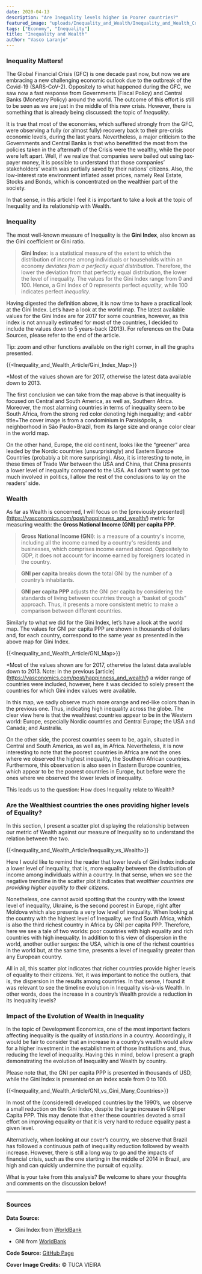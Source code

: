 ```yaml
---
date: 2020-04-13
description: "Are Inequality levels higher in Poorer countries?"
featured_image: "uploads/Inequality_and_Wealth/Inequality_and_Wealth_Cover.jpg"
tags: ["Economy", "Inequality"]
title: "Inequality and Wealth"
author: "Vasco Laranjo"
---
```


### Inequality Matters!

The Global Financial Crisis (GFC) is one decade past now, but now we are embracing a new challenging economic outlook due to the outbreak of the Covid-19 (SARS-CoV-2). Oppositely to what happened during the GFC, we saw now a fast response from Governments (Fiscal Policy) and Central Banks (Monetary Policy) around the world. The outcome of this effort is still to be seen as we are just in the middle of this new crisis. However, there is something that is already being discussed: the topic of *Inequality*. 

It is true that most of the economies, which suffered strongly from the GFC, were observing a fully (or almost fully) recovery back to their pre-crisis economic levels, during the last years. Nevertheless, a major criticism to the Governments and Central Banks is that who benefitted the most from the policies taken in the aftermath of the Crisis were the wealthy, while the poor were left apart. Well, if we realize that companies were bailed out using tax-payer money, it is possible to understand that those companies’ stakeholders’ wealth was partially saved by their nations’ citizens. Also, the low-interest rate environment inflated asset prices, namely Real Estate, Stocks and Bonds, which is concentrated on the wealthier part of the society.

In that sense, in this article I feel it is important to take a look at the topic of Inequality and its relationship with Wealth.

### Inequality

The most well-known measure of Inequality is the **Gini Index**, also known as the Gini coefficient or Gini ratio. 

> **Gini Index**: is a statistical measure of the extent to which the distribution of income among individuals or households within an economy *deviates from a perfectly equal distribution*. Therefore, the lower the deviation from that perfectly equal distribution, the lower the level of inequality. The values for the Gini Index range from 0 and 100. Hence, a Gini Index of 0 represents perfect *equality*, while 100 indicates perfect *inequality*.

Having digested the definition above, it is now time to have a practical look at the Gini Index. Let’s have a look at the world map. The latest available values for the Gini Index are for 2017 for some countries, however, as this index is not annually estimated for most of the countries, I decided to include the values down to 5 years-back (2013). For references on the Data Sources, please refer to the end of the article.

Tip: zoom and other functions available on the right corner, in all the graphs presented.

{{<Inequality_and_Wealth_Article/Gini_Index_Map>}}

*Most of the values shown are for 2017, otherwise the latest data available down to 2013.

The first conclusion we can take from the map above is that inequality is focused on Central and South America, as well as, Southern Africa. Moreover, the most alarming countries in terms of inequality seem to be South Africa, from the strong red color denoting high inequality; and <abbr title=The cover image is from a condominium in Paraisópolis, a neighborhood in São Paulo>Brazil</abbr>, from its large size and orange color clear in the world map. 

On the other hand, Europe, the old continent, looks like the “greener” area leaded by the Nordic countries (unsurprisingly) and Eastern Europe Countries (probably a bit more surprising). Also, it is interesting to note, in these times of Trade War between the USA and China, that China presents a lower level of inequality compared to the USA. As I don’t want to get too much involved in politics, I allow the rest of the conclusions to lay on the readers’ side.

### Wealth

As far as Wealth is concerned, I will focus on the [previously presented] (https://vasconomics.com/post/happinness_and_wealth/) metric for measuring wealth: the **Gross National Income (GNI) per capita PPP**.

> **Gross National Income (GNI)**: is a measure of a country's income, including all the income earned by a country's residents and businesses, which comprises income earned abroad. Oppositely to GDP, it does not account for income earned by foreigners located in the country.

> **GNI per capita** breaks down the total GNI by the number of a country’s inhabitants.

> **GNI per capita PPP** adjusts the GNI per capita by considering the standards of living between countries through a “basket of goods” approach. Thus, it presents a more consistent metric to make a comparison between different countries.

Similarly to what we did for the Gini Index, let’s have a look at the world map. The values for GNI per capita PPP are shown in thousands of dollars and, for each country, correspond to the same year as presented in the above map for Gini Index.

{{<Inequality_and_Wealth_Article/GNI_Map>}}

 *Most of the values shown are for 2017, otherwise the latest data available down to 2013.
Note: in the previous [article] (https://vasconomics.com/post/happinness_and_wealth/) a wider range of countries were included, however, here it was decided to solely present the countries for which Gini index values were available.

In this map, we sadly observe much more orange and red-like colors than in the previous one. Thus, indicating high inequality across the globe. The clear view here is that the wealthiest countries appear to be in the Western world: Europe, especially Nordic countries and Central Europe; the USA and Canada; and Australia. 

On the other side, the poorest countries seem to be, again, situated in Central and South America, as well as, in Africa. Nevertheless, it is now interesting to note that the poorest countries in Africa are not the ones where we observed the highest inequality, the Southern African countries. Furthermore, this observation is also seen in Eastern Europe countries, which appear to be the poorest countries in Europe, but before were the ones where we observed the lower levels of inequality.

This leads us to the question: How does Inequality relate to Wealth?

### Are the Wealthiest countries the ones providing higher levels of Equality?

In this section, I present a scatter plot displaying the relationship between our metric of Wealth against our measure of Inequality so to understand the relation between the two.

{{<Inequality_and_Wealth_Article/Inequality_vs_Wealth>}}

Here I would like to remind the reader that lower levels of Gini Index indicate a lower level of Inequality, that is, more equality between the distribution of income among individuals within a country. In that sense, when we see the negative trendline in the scatter plot it indicates that *wealthier countries are providing higher equality to their citizens*. 

Nonetheless, one cannot avoid spotting that the country with the lowest level of inequality, Ukraine, is the second poorest in Europe, right after Moldova which also presents a very low level of inequality.  When looking at the country with the highest level of Inequality, we find South Africa, which is also the third richest country in Africa by GNI per capita PPP. Therefore, here we see a tale of two worlds: poor countries with high equality and rich countries with high inequality. In addition to this view of dispersion in the world, another outlier surges: the USA, which is one of the richest countries in the world but, at the same time, presents a level of inequality greater than any European country.

All in all, this scatter plot indicates that richer countries provide higher levels of equality to their citizens. Yet, it was important to notice the outliers, that is, the dispersion in the results among countries. In that sense, I found it was relevant to see the timeline evolution in Inequality vis-à-vis Wealth. In other words, does the increase in a country’s Wealth provide a reduction in its Inequality levels?

### Impact of the Evolution of Wealth in Inequality

In the topic of Development Economics, one of the most important factors affecting inequality is the quality of *Institutions* in a country. Accordingly, it would be fair to consider that an increase in a country’s wealth would allow for a higher investment in the establishment of those Institutions and, thus, reducing the level of inequality. Having this in mind, below I present a graph demonstrating the evolution of Inequality and Wealth by country. 

Please note that, the GNI per capita PPP is presented in thousands of USD, while the Gini Index is presented on an index scale from 0 to 100.

{{<Inequality_and_Wealth_Article/GNI_vs_Gini_Many_Countries>}}

In most of the (considered) developed countries by the 1990’s, we observe a small reduction on the Gini Index, despite the large increase in GNI per Capita PPP. This may denote that either these countries devoted a small effort on improving equality or that it is very hard to reduce equality past a given level. 

Alternatively, when looking at our cover’s country, we observe that Brazil has followed a continuous path of inequality reduction followed by wealth increase. However, there is still a long way to go and the impacts of financial crisis, such as the one starting in the middle of 2014 in Brazil, are high and can quickly undermine the pursuit of equality.

What is your take from this analysis? Be welcome to share your thoughts and comments on the discussion below!

---
### Sources

**Data Source:**

- Gini Index from [WorldBank]( https://data.worldbank.org/indicator/SI.POV.GINI)

- GNI from [WorldBank]( https://data.worldbank.org/indicator/NY.GNP.PCAP.PP.CD)

**Code Source:** 
[GitHub Page](https://github.com/vlaranjo/Vasconomics_Materials/tree/master/Articles/Inequality%20and%20Wealth)

**Cover Image Credits:** © TUCA VIEIRA
